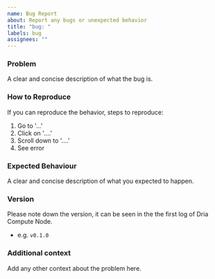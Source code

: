 ```yaml
---
name: Bug Report
about: Report any bugs or unexpected behavior
title: "bug: "
labels: bug
assignees: ""
---
```


### Problem

A clear and concise description of what the bug is.

### How to Reproduce

If you can reproduce the behavior, steps to reproduce:

1. Go to '...'
2. Click on '....'
3. Scroll down to '....'
4. See error

### Expected Behaviour

A clear and concise description of what you expected to happen.

### Version

Please note down the version, it can be seen in the the first log of Dria Compute Node.

- e.g. `v0.1.0`

### Additional context

Add any other context about the problem here.
